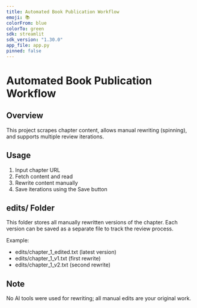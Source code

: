 ```yaml
---
title: Automated Book Publication Workflow
emoji: 📚
colorFrom: blue
colorTo: green
sdk: streamlit
sdk_version: "1.30.0"
app_file: app.py
pinned: false
---
```


# Automated Book Publication Workflow

## Overview
This project scrapes chapter content, allows manual rewriting (spinning), and supports multiple review iterations.

## Usage
1. Input chapter URL
2. Fetch content and read
3. Rewrite content manually
4. Save iterations using the Save button

## edits/ Folder
This folder stores all manually rewritten versions of the chapter. Each version can be saved as a separate file to track the review process.

Example:
- edits/chapter_1_edited.txt (latest version)
- edits/chapter_1_v1.txt (first rewrite)
- edits/chapter_1_v2.txt (second rewrite)

## Note
No AI tools were used for rewriting; all manual edits are your original work.
